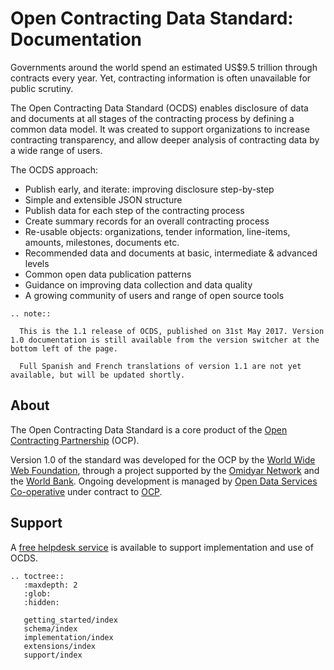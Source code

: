 Open Contracting Data Standard: Documentation
=============================================

Governments around the world spend an estimated US$9.5 trillion through contracts every year. Yet, contracting information is often unavailable for public scrutiny. 

The Open Contracting Data Standard (OCDS) enables disclosure of data and documents at all stages of the contracting process by defining a common data model. It was created to support organizations to increase contracting transparency, and allow deeper analysis of contracting data by a wide range of users.

The OCDS approach:

* Publish early, and iterate: improving disclosure step-by-step
* Simple and extensible JSON structure
* Publish data for each step of the contracting process
* Create summary records for an overall contracting process
* Re-usable objects: organizations, tender information, line-items, amounts, milestones, documents etc.
* Recommended data and documents at basic, intermediate & advanced levels
* Common open data publication patterns 
* Guidance on improving data collection and data quality
* A growing community of users and range of open source tools

```eval_rst
.. note:: 

  This is the 1.1 release of OCDS, published on 31st May 2017. Version 1.0 documentation is still available from the version switcher at the bottom left of the page. 

  Full Spanish and French translations of version 1.1 are not yet available, but will be updated shortly. 
```

## About

The Open Contracting Data Standard is a core product of the [Open Contracting Partnership](http://www.open-contracting.org) (OCP). 

Version 1.0 of the standard was developed for the OCP by the [World Wide Web Foundation](http://www.webfoundation.org), through a project supported by the [Omidyar Network](http://www.omidyar.com) and the [World Bank](http://www.worldbank.org). Ongoing development is managed by [Open Data Services Co-operative](http://www.opendataservices.coop) under contract to [OCP](http://www.open-contracting.org).

## Support

A [free helpdesk service](support/index.md) is available to support implementation and use of OCDS.

```eval_rst
.. toctree::
   :maxdepth: 2
   :glob:
   :hidden:

   getting_started/index
   schema/index
   implementation/index
   extensions/index
   support/index

```

